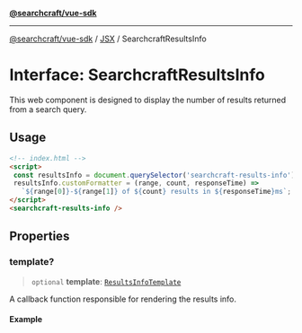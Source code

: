[**@searchcraft/vue-sdk**](/reference/sdk/js-vue/README.md)

***

[@searchcraft/vue-sdk](/reference/sdk/js-vue/globals.md) / [JSX](/reference/sdk/js-vue/namespaces/JSX/README.md) / SearchcraftResultsInfo

# Interface: SearchcraftResultsInfo

This web component is designed to display the number of results returned from a search query.
## Usage
```html
<!-- index.html -->
<script>
 const resultsInfo = document.querySelector('searchcraft-results-info');
 resultsInfo.customFormatter = (range, count, responseTime) =>
   `${range[0]}-${range[1]} of ${count} results in ${responseTime}ms`;
</script>
<searchcraft-results-info />
```

## Properties

### template?

> `optional` **template**: [`ResultsInfoTemplate`](/reference/sdk/js-vue/type-aliases/ResultsInfoTemplate.md)

A callback function responsible for rendering the results info.

#### Example
